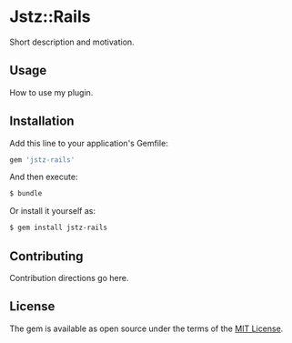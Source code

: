 # Jstz::Rails
Short description and motivation.

## Usage
How to use my plugin.

## Installation
Add this line to your application's Gemfile:

```ruby
gem 'jstz-rails'
```

And then execute:
```bash
$ bundle
```

Or install it yourself as:
```bash
$ gem install jstz-rails
```

## Contributing
Contribution directions go here.

## License
The gem is available as open source under the terms of the [MIT License](http://opensource.org/licenses/MIT).
